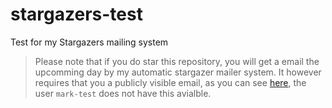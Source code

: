 # stargazers-test
Test for my Stargazers mailing system

> Please note that if you do star this repository, you will get a email the upcomming day by my automatic stargazer mailer system. It however requires that you a publicly visible email, as you can see [here](https://api.github.com/users/mark-test), the user `mark-test` does not have this avialble.
